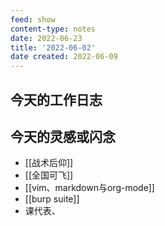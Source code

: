 ```yaml
---
feed: show
content-type: notes
date: 2022-06-23
title: '2022-06-02'
date created: 2022-06-09
---
```


## 今天的工作日志

## 今天的灵感或闪念

- [[战术后仰]]
- [[全国可飞]]
- [[vim、markdown与org-mode]]
- [[burp suite]]
- 课代表、
